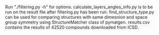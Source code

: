 Run "./filtering.py -h" for options.
calculate_layers_angles_info.py is to be run on the result file after filtering.py has been run.
find_structure_type.py can be used for comparing structures with same dimesnion and space group symmetry using StructureMatcher class of pymatgen.
results.csv contains the results of 42520 compounds downloaded from ICSD.
